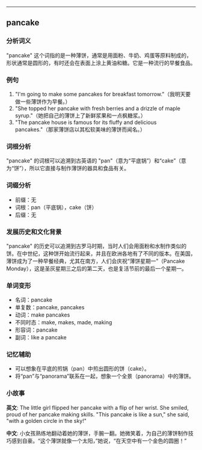 
---------------
## pancake
### 分析词义
"pancake" 这个词指的是一种薄饼，通常是用面粉、牛奶、鸡蛋等原料制成的，形状通常是圆形的，有时还会在表面上涂上黄油和糖。它是一种流行的早餐食品。

### 例句
1. "I'm going to make some pancakes for breakfast tomorrow."（我明天要做一些薄饼作为早餐。）
2. "She topped her pancake with fresh berries and a drizzle of maple syrup."（她把自己的薄饼上了新鲜浆果和一点枫糖浆。）
3. "The pancake house is famous for its fluffy and delicious pancakes."（那家薄饼店以其松软美味的薄饼而闻名。）

### 词根分析
"pancake" 的词根可以追溯到古英语的 "pan"（意为“平底锅”）和“cake”（意为“饼”），所以它直接与制作薄饼的器具和食品有关。

### 词缀分析
- 前缀：无
- 词根：pan（平底锅），cake（饼）
- 后缀：无

### 发展历史和文化背景
"pancake" 的历史可以追溯到古罗马时期，当时人们会用面粉和水制作类似的饼。在中世纪，这种饼开始流行起来，并且在欧洲各地有了不同的版本。在美国，薄饼成为了一种早餐经典，尤其在南方，人们会庆祝“薄饼星期一”（Pancake Monday），这是圣灰星期三之后的第二天，也是复活节前的最后一个星期一。

### 单词变形
- 名词：pancake
- 单复数：pancake, pancakes
- 动词：make pancakes
- 不同时态：make, makes, made, making
- 形容词：pancake
- 副词：like a pancake

### 记忆辅助
- 可以想象在平底的煎锅（pan）中煎出圆形的饼（cake）。
- 将“pan”与“panorama”联系在一起，想象一个全景（panorama）中的薄饼。

### 小故事
**英文**:
The little girl flipped her pancake with a flip of her wrist. She smiled, proud of her pancake making skills. "This pancake is like a sun," she said, "with a golden circle in the sky!"

**中文**:
小女孩熟练地翻动着她的薄饼，手腕一翻。她微笑着，为自己的薄饼制作技巧感到自豪。“这个薄饼就像一个太阳，”她说，“在天空中有一个金色的圆圈！”

